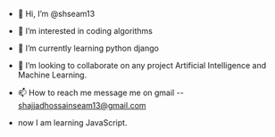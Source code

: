 - 👋 Hi, I’m @shseam13
- 👀 I’m interested in coding algorithms
- 🌱 I’m currently learning python django
- 💞️ I’m looking to collaborate on any project Artificial Intelligence and Machine Learning.
- 📫 How to reach me message me on gmail -- shajjadhossainseam13@gmail.com

- now I am learning JavaScript.
<!---
shseam13/shseam13 is a ✨ special ✨ repository because its `README.md` (this file) appears on your GitHub profile.
You can click the Preview link to take a look at your changes.
--->
